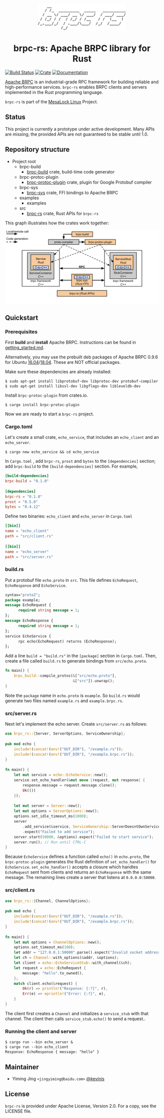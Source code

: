<p align="center"><img src="logo.svg" height="86" /></p>
<h1 align="center"> brpc-rs: Apache BRPC library for Rust </h1>

[![Build Status](https://travis-ci.com/mesalock-linux/brpc-rs.svg?token=jQ7Xyo9mbqzpz1GRwbzf&branch=master)](https://travis-ci.com/mesalock-linux/brpc-rs)
[![Crate](https://img.shields.io/crates/v/brpc-rs.svg)](https://crates.io/crates/brpc-rs)
[![Documentation](https://docs.rs/brpc-rs/badge.svg)](https://docs.rs/brpc-rs/)

[Apache BRPC](https://github.com/apache/incubator-brpc) is an industrial-grade
RPC framework for building reliable and high-performance services. `brpc-rs` enables BRPC clients and servers implemented in the Rust programming language.

`brpc-rs` is part of the [MesaLock Linux](https://github.com/mesalock-linux)
Project.

## Status

This project is currently a prototype under active development. Many APIs are
missing; the provided APIs are not guaranteed to be stable until 1.0.


## Repository structure
+ Project root
    + brpc-build
        - [brpc-build](https://crates.io/crates/brpc-build) crate, build-time
          code generator
    + brpc-protoc-plugin
        - [brpc-protoc-plugin](https://crates.io/crates/brpc-protoc-plugin)
          crate, plugin for Google Protobuf compiler
    + brpc-sys
        - [brpc-sys](https://crates.io/crates/brpc-sys) crate, FFI bindings to
          Apache BRPC
    + examples
        - examples
    + src
        - [brpc-rs](https://crates.io/crates/brpc-rs) crate, Rust APIs for
          `brpc-rs`

This graph illustrates how the crates work together:
<p align="center"><img src="overview.svg" /></p>

## Quickstart

### Prerequisites

First **build** and **install** Apache BRPC. Instructions can be found in
[getting_started.md](https://github.com/apache/incubator-brpc/blob/master/docs/cn/getting_started.md).

Alternatively, you may use the prebuilt deb packages of Apache BRPC 0.9.6 for
Ubuntu
[16.04](https://brpc-rs.s3-us-west-1.amazonaws.com/brpc_prebuilt/brpc-0.9.6_x86_64_xenial.deb)/[18.04](https://brpc-rs.s3-us-west-1.amazonaws.com/brpc_prebuilt/brpc-0.9.6_x86_64_bionic.deb).
These are NOT official packages.

Make sure these dependencies are already installed:

```
$ sudo apt-get install libprotobuf-dev libprotoc-dev protobuf-compiler
$ sudo apt-get install libssl-dev libgflags-dev libleveldb-dev
```

Install `brpc-protoc-plugin` from crates.io.

```shell
$ cargo install brpc-protoc-plugin
```

Now we are ready to start a `brpc-rs` project.

### Cargo.toml

Let's create a small crate, `echo_service`, that includes an `echo_client` and
an `echo_server`.

```shell
$ cargo new echo_service && cd echo_service
```

In `Cargo.toml` , add `brpc-rs`, `prost` and `bytes` to the `[dependencies]`
section; add `brpc-build` to the `[build-dependencies]` section. For example,

```toml
[build-dependencies]
brpc-build = "0.1.0"

[dependencies]
brpc-rs = "0.1.0"
prost = "0.5.0"
bytes = "0.4.12"
```

Define two binaries: `echo_client` and `echo_server` in `Cargo.toml`

```toml
[[bin]]
name = "echo_client"
path = "src/client.rs"

[[bin]]
name = "echo_server"
path = "src/server.rs"
```

### build.rs

Put a protobuf file `echo.proto` in `src`. This file defines `EchoRequest`,
`EchoResponse` and `EchoService`.

```protobuf
syntax="proto2";
package example;
message EchoRequest {
      required string message = 1;
};
message EchoResponse {
      required string message = 1;
};
service EchoService {
      rpc echo(EchoRequest) returns (EchoResponse);
};
```


Add a line `build = "build.rs"` in the `[package]` section in `Cargo.toml`.
Then, create a file called `build.rs` to generate bindings from
`src/echo.proto`.

```rust
fn main() {
    brpc_build::compile_protos(&["src/echo.proto"],
                               &["src"]).unwrap();
}
```

Note the `package` name in `echo.proto` is `example`. So `build.rs` would generate two files named `example.rs` and `example.brpc.rs`.


### src/server.rs

Next let's implement the echo server. Create `src/server.rs` as follows:

```rust
use brpc_rs::{Server, ServerOptions, ServiceOwnership};

pub mod echo {
    include!(concat!(env!("OUT_DIR"), "/example.rs"));
    include!(concat!(env!("OUT_DIR"), "/example.brpc.rs"));
}

fn main() {
    let mut service = echo::EchoService::new();
    service.set_echo_handler(&mut move |request, mut response| {
        response.message = request.message.clone();
        Ok(())
    });

    let mut server = Server::new();
    let mut options = ServerOptions::new();
    options.set_idle_timeout_ms(1000);
    server
        .add_service(&service, ServiceOwnership::ServerDoesntOwnService)
        .expect("Failed to add service");
    server.start(50000, &options).expect("Failed to start service");
    server.run(); // Run until CTRL-C
}
```

Because `EchoService` defines a function called `echo()` in `echo.proto`, the
`brpc-protoc-plugin` generates the Rust definition of `set_echo_handler()` for
`EchoService`. `set_echo_handler()` accepts a closure which handles
`EchoRequest` sent from clients and returns an `EchoResponse` with the same
message. The remaining lines create a server that listens at `0.0.0.0:50000`.


### src/client.rs

```rust
use brpc_rs::{Channel, ChannelOptions};

pub mod echo {
    include!(concat!(env!("OUT_DIR"), "/example.rs"));
    include!(concat!(env!("OUT_DIR"), "/example.brpc.rs"));
}

fn main() {
    let mut options = ChannelOptions::new();
    options.set_timeout_ms(100);
    let addr = "127.0.0.1:50000".parse().expect("Invalid socket address");
    let ch = Channel::with_options(&addr, &options);
    let client = echo::EchoServiceStub::with_channel(&ch);
    let request = echo::EchoRequest {
        message: "hello".to_owned(),
    };
    match client.echo(&request) {
        Ok(r) => println!("Response: {:?}", r),
        Err(e) => eprintln!("Error: {:?}", e),
    }
}
```

The client first creates a `Channel` and initializes a `service_stub` with that
channel. The client then calls `service_stub.echo()` to send a request..


### Running the client and server

```shell
$ cargo run --bin echo_server &
$ cargo run --bin echo_client
Response: EchoResponse { message: "hello" }
```


## Maintainer

 * Yiming Jing `<jingyiming@baidu.com>` [@kevinis](https://github.com/kevinis)

## License
`brpc-rs` is provided under Apache License, Version 2.0. For a copy, see the
LICENSE file.
